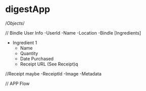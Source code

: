 # digestApp

/_Objects_/

// Bindle User Info
-UserId
-Name
-Location
-Bindle [Ingredients]

- Ingredient 1
  - Name
  - Quantity
  - Date Purchased
  - Receipt URL (See Receipt)q

//Receipt maybe
-ReceiptId
-Image
-Metadata

// APP Flow
